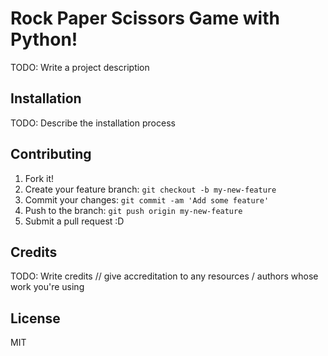 # Rock Paper Scissors Game with Python!

TODO: Write a project description

## Installation

TODO: Describe the installation process


## Contributing

1. Fork it!
2. Create your feature branch: `git checkout -b my-new-feature`
3. Commit your changes: `git commit -am 'Add some feature'`
4. Push to the branch: `git push origin my-new-feature`
5. Submit a pull request :D

## Credits

TODO: Write credits
// give accreditation to any resources / authors whose work you're using

## License

MIT